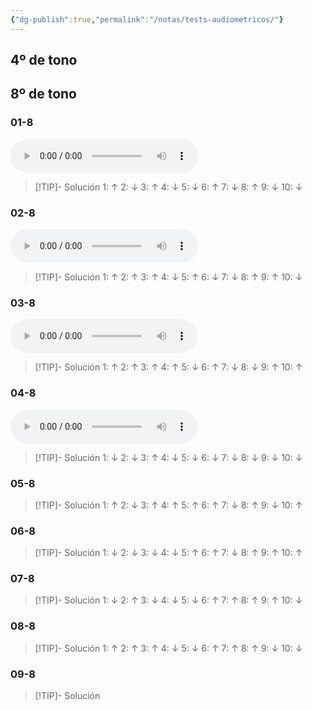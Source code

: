 ```yaml
---
{"dg-publish":true,"permalink":"/notas/tests-audiometricos/"}
---
```


## 4º de tono


## 8º de tono

### 01-8

<audio src="https://docs.google.com/uc?export=download&id=15lJ0Z6P09c4PpAg6_FamqUnzCNrpInbP" controls></audio>

> [!TIP]- Solución
>  1: ↑    2: ↓    3: ↑    4: ↓    5: ↓    6: ↑    7: ↓    8: ↑    9: ↓    10: ↓  

### 02-8

<audio src="https://docs.google.com/uc?export=download&id=1b33NRCPTUVfS92q6jXhKjmCYHUrB9CgJ/view?usp=sharing" controls></audio>

> [!TIP]- Solución
>1: ↑    2: ↑    3: ↑    4: ↓    5: ↑    6: ↓    7: ↓    8: ↑    9: ↑    10: ↓ 

### 03-8

<audio src="https://docs.google.com/uc?export=download&id=1cRvPhsZkQZh1FZZfY6BFwespOa-7EQlT/view?usp=sharing" controls></audio>

> [!TIP]- Solución
>1: ↑    2: ↑    3: ↑    4: ↑    5: ↓    6: ↑    7: ↓    8: ↓    9: ↑    10: ↑ 

### 04-8

<audio src="https://docs.google.com/uc?export=download&id=1Eh6Y5_0QBj9UX3EMMSpzc904FDJ6sc6i/view?usp=sharing" controls></audio>

> [!TIP]- Solución
>1: ↓    2: ↓    3: ↑    4: ↓    5: ↓    6: ↓    7: ↓    8: ↓    9: ↓    10: ↓ 


### 05-8

> [!TIP]- Solución
>1: ↑    2: ↓    3: ↑    4: ↑    5: ↑    6: ↑    7: ↓    8: ↑    9: ↓    10: ↑ 

### 06-8

> [!TIP]- Solución
> 1: ↓    2: ↓    3: ↓    4: ↓    5: ↑    6: ↑    7: ↓    8: ↑    9: ↑    10: ↑ 

### 07-8

> [!TIP]- Solución
>1: ↓    2: ↑    3: ↓    4: ↓    5: ↓    6: ↑    7: ↑    8: ↑    9: ↑    10: ↓ 

### 08-8

> [!TIP]- Solución
>1: ↑    2: ↑    3: ↑    4: ↓    5: ↓    6: ↑    7: ↑    8: ↑    9: ↓    10: ↓ 

### 09-8

> [!TIP]- Solución
>